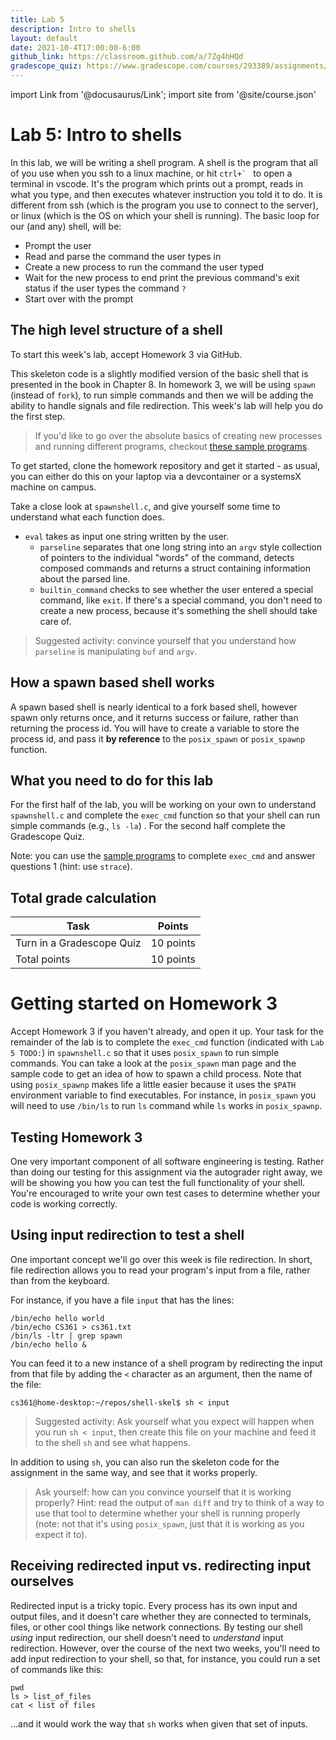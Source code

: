 ```yaml
---
title: Lab 5
description: Intro to shells
layout: default
date: 2021-10-4T17:00:00-6:00
github_link: https://classroom.github.com/a/7Zg4hHQd
gradescope_quiz: https://www.gradescope.com/courses/293389/assignments/1547021
---
```

import Link from '@docusaurus/Link';
import site from '@site/course.json'

# Lab 5: Intro to shells

In this lab, we will be writing a shell program.  A shell is the program that all of you use when
you ssh to a linux machine, or hit ``ctrl+` `` to open a terminal in vscode. It's the program which
prints out a prompt, reads in what you type, and then executes whatever instruction you told it to
do.  It is different from ssh (which is the program you use to connect to the server), or linux
(which is the OS on which your shell is running). The basic
loop for our (and any) shell, will be:

* Prompt the user
* Read and parse the command the user types in
* Create a new process to run the command the user typed
* Wait for the new process to end print the previous command's exit status if the user types the command `?`
* Start over with the prompt


## The high level structure of a shell

To start this week's lab, <Link to={frontMatter.github_link}>accept Homework 3</Link> via GitHub.

This skeleton code
is a slightly modified version of the basic shell that is presented in the book in Chapter 8. In
homework 3, we will be using `spawn` (instead of `fork`), to run simple commands and then we will be 
adding the ability to handle signals and file redirection. This week's lab will help you do the first step.

> If you'd like to go over the absolute basics of creating new processes and running different
> programs, checkout [these sample programs](https://github.com/uic-cs361/cs361-lab5-example).

To get started, clone the homework repository and get it started - as usual, you can either do this on your
laptop via a devcontainer or a systemsX machine on campus.

Take a close look at `spawnshell.c`, and give yourself some time to understand what each function does.

* `eval` takes as input one string written by the user.
    * `parseline` separates that one long string into an `argv` style collection of pointers to the
      individual "words" of the command, detects composed commands and returns a struct containing
      information about the parsed line.
    * `builtin_command` checks to see whether the user entered a special command, like `exit`. If
      there's a special command, you don't need to create a new process, because it's something the
      shell should take care of.

> Suggested activity: convince yourself that you understand how `parseline` is manipulating `buf`
> and `argv`.

## How a spawn based shell works

A spawn based shell is nearly identical to a fork based shell, however spawn only returns once, and
it returns success or failure, rather than returning the process id. You will have to create a
variable to store the process id, and pass it **by reference** to the `posix_spawn` or `posix_spawnp` 
function.

## What you need to do for this lab

For the first half of the lab, you will be working on your own to understand `spawnshell.c` and 
complete the `exec_cmd` function so that your shell can run simple commands (e.g., `ls -la`) . 
For the second half complete the <Link to={frontMatter.gradescope_quiz}>Gradescope Quiz</Link>.

Note: you can use the [sample programs](https://github.com/uic-cs361/cs361-lab5-example) to complete
`exec_cmd` and answer questions 1 (hint: use `strace`).

## Total grade calculation

| Task | Points |
|---|---|
| Turn in a Gradescope Quiz | 10 points |
| Total points | 10 points |

# Getting started on Homework 3

Accept Homework 3 if you haven't already, and open it up. Your task for the remainder of the lab is
to complete the `exec_cmd` function (indicated with `Lab 5 TODO:`) in `spawnshell.c` so that it uses `posix_spawn` to run simple 
commands. You can take a look at the `posix_spawn` man page and the sample code to
get an idea of how to spawn a child process. 
Note that using `posix_spawnp` makes life a little easier because it uses the `$PATH`
environment variable to find executables. For instance, in `posix_spawn` you will need to use 
`/bin/ls` to run `ls` command while `ls` works in `posix_spawnp`.

## Testing Homework 3

One very important component of all software engineering is testing. Rather than doing our testing
for this assignment via the autograder right away, we will be showing you how you can test the full
functionality of your shell. You're encouraged to write your own test cases to determine whether your
code is working correctly.

## Using input redirection to test a shell

One important concept we'll go over this week is file redirection. In short, file redirection allows
you to read your program's input from a file, rather than from the keyboard.

For instance, if you have a file `input` that has the lines:

```
/bin/echo hello world
/bin/echo CS361 > cs361.txt
/bin/ls -ltr | grep spawn
/bin/echo hello &
```

You can feed it to a new instance of a shell program by redirecting the input from that file by
adding the `<` character as an argument, then the name of the file:

```
cs361@home-desktop:~/repos/shell-skel$ sh < input 
```

> Suggested activity: Ask yourself what you expect will happen when you run `sh < input`, then
> create this file on your machine and feed it to the shell `sh` and see what happens.

In addition to using `sh`, you can also run the skeleton code for the assignment in the same way,
and see that it works properly.

> Ask yourself: how can you convince yourself that it is working properly? Hint: read the output of
> `man diff` and try to think of a way to use that tool to determine whether your shell is running
> properly (note: not that it's using `posix_spawn`, just that it is working as you expect it to).

## Receiving redirected input vs. redirecting input ourselves

Redirected input is a tricky topic. Every process has its own input and output files, and it doesn't
care whether they are connected to terminals, files, or other cool things like network connections.
By testing our shell _using_ input redirection, our shell doesn't need to _understand_ input
redirection. However, over the course of the next two weeks, you'll need to add input redirection to
your shell, so that, for instance, you could run a set of commands like this:

```
pwd
ls > list_of_files
cat < list of files
```

...and it would work the way that `sh` works when given that set of inputs.